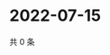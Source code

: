 # 2022-07-15

共 0 条

<!-- BEGIN WEIBO -->
<!-- 最后更新时间 Fri Jul 15 2022 02:20:38 GMT+0800 (China Standard Time) -->

<!-- END WEIBO -->
